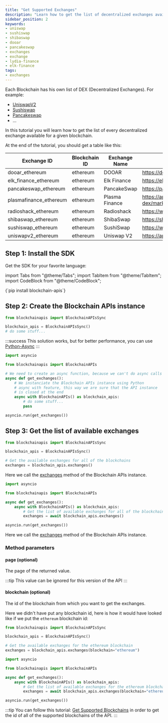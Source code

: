 ```yaml
---
title: "Get Supported Exchanges"
description: "Learn how to get the list of decentralized exchanges available on any blockchain"
sidebar_position: 2
keywords:
- uniswap
- sushiswap
- shibaswap
- dooar
- pancakeswap
- exchanges
- exchange
- lydia-finance
- elk-finance
tags:
- exchanges
---
```


Each Blockchain has his own list of DEX (Decentralized Exchanges). For example:
- [UniswapV2](https://app.uniswap.org/)
- [Sushiswap](https://www.sushi.com/)
- [Pancakeswap](https://pancakeswap.finance/swap)
- ...


In this tutorial you will learn how to get the list of every decentralized exchange available for a given blockchain.

At the end of the tutorial, you should get a table like this:

| Exchange ID               | Blockchain ID   | Exchange Name   | Exchange URL                                  |
| ------------------------- | --------------- | --------------- | --------------------------------------------- |
| dooar_ethereum            | ethereum        | DOOAR           | https://dooar.com                             |
| elk_finance_ethereum      | ethereum        | Elk Finance     | https://elk.finance/                          |
| pancakeswap_ethereum      | ethereum        | PancakeSwap     | https://pancakeswap.finance/info/eth          |
| plasmafinance_ethereum    | ethereum        | Plasma Finance  | https://apy.plasma.finance/#/hyper-dex/market |
| radioshack_ethereum       | ethereum        | Radioshack      | https://www.radioshack.org/                   |
| shibaswap_ethereum        | ethereum        | ShibaSwap       | https://shibaswap.com/#/                      |
| sushiswap_ethereum        | ethereum        | SushiSwap       | https://www.sushi.com/swap                    |
| uniswapv2_ethereum        | ethereum        | Uniswap V2      | https://app.uniswap.org/                      |

## Step 1: Install the SDK

Get the SDK for your favorite language:

import Tabs from "@theme/Tabs";
import TabItem from "@theme/TabItem";
import CodeBlock from "@theme/CodeBlock";

<Tabs groupId="programming-language" queryString>
    <TabItem value="python" label="Python" default>
        <CodeBlock language="shell">
            {`pip install blockchain-apis`}
        </CodeBlock>
    </TabItem>
</Tabs>

## Step 2: Create the Blockchain APIs instance

<Tabs groupId="programming-language" queryString>
<TabItem value="python" label="Python">

```py showLineNumbers
from blockchainapis import BlockchainAPIsSync

blockchain_apis = BlockchainAPIsSync()
# do some stuff...
```
:::success
This solution works, but for better performance, you can use [Python-Async](?programming-language=async-python#step-2-create-the-instance)
:::

</TabItem>
<TabItem value="async-python" label="Python-Async">

```py showLineNumbers
import asyncio

from blockchainapis import BlockchainAPIs

# We need to create an async function, because we can't do async calls in main Python thread.
async def get_exchanges():
    # We instanciate the Blockchain APIs instance using Python
    # async with feature, this way we are sure that the API instance
    # is closed at the end
    async with BlockchainAPIs() as blockchain_apis:
        # do some stuff...
        pass

asyncio.run(get_exchanges())
```

</TabItem>
</Tabs>

## Step 3: Get the list of available exchanges

<Tabs groupId="programming-language" queryString>
<TabItem value="python" label="Python">

```py showLineNumbers
from blockchainapis import BlockchainAPIsSync

blockchain_apis = BlockchainAPIsSync()

# Get the available exchanges for all of the blockchains
exchanges = blockchain_apis.exchanges()
```

Here we call the <a href="/docs/python-sdk/blockchain-apis-sync/exchanges" target="_blank">exchanges</a> method of the Blockchain APIs instance.

</TabItem>
<TabItem value="async-python" label="Python-Async">

```py showLineNumbers
import asyncio

from blockchainapis import BlockchainAPIs

async def get_exchanges():
    async with BlockchainAPIs() as blockchain_apis:
        # Get the list of available exchanges for all of the blockchains
        exchanges = await blockchain_apis.exchanges()

asyncio.run(get_exchanges())
```

Here we call the <a href="/docs/python-sdk/blockchain-apis/exchanges" target="_blank">exchanges</a> method of the Blockchain APIs instance.

</TabItem>
</Tabs>

### Method parameters

#### page (optional)

The page of the returned value.

:::tip
This value can be ignored for this version of the API
:::

#### blockchain (optional)

The id of the blockchain from which you want to get the exchanges.

Here we didn't have put any blockchain id, here is how it would have looked like if we put the `ethereum` blockchain id:

<Tabs groupId="programming-language" queryString>
<TabItem value="python" label="Python">

```py showLineNumbers
from blockchainapis import BlockchainAPIsSync

blockchain_apis = BlockchainAPIsSync()

# Get the available exchanges for the ethereum blockchain
exchanges = blockchain_apis.exchanges(blockchain="ethereum")
```

</TabItem>
<TabItem value="async-python" label="Python-Async">

```py showLineNumbers
import asyncio

from blockchainapis import BlockchainAPIs

async def get_exchanges():
    async with BlockchainAPIs() as blockchain_apis:
        # Get the list of available exchanges for the ethereum blockchain
        exchanges = await blockchain_apis.exchanges(blockchain="ethereum")

asyncio.run(get_exchanges())
```

</TabItem>
</Tabs>

:::tip
You can follow this tutorial: [Get Supported Blockchains](/docs/tutorial/blockchains/get-supported-blockchains) in order
to get the id of all of the supported blockchains of the API.
:::

